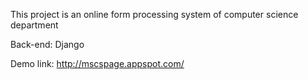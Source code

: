 This project is an online form processing system of computer science department

Back-end: Django

Demo link: http://mscspage.appspot.com/
